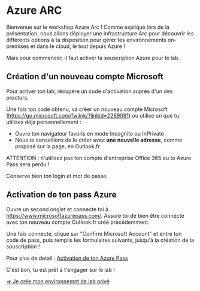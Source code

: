 # Azure ARC

Bienvenue sur le workshop Azure Arc ! Comme expliqué lors de la présentation, nous allons déployer une infrastructure Arc pour découvrir les différents options à ta disposition pour gérer tes environnements on-premises et dans le cloud, le tout depuis Azure !

Mais pour commencer, il faut activer ta souscription Azure pour le lab.

## Création d'un nouveau compte Microsoft

Pour activer ton lab, récupère un code d'activation auprès d'un des proctors.

Une fois ton code obtenu, va créer un nouveau compte Microsoft (https://go.microsoft.com/fwlink/?linkid=2269091) ou utilise un que tu utilises déja personnellement :

- Ouvre ton navigateur favoris en mode Incognito ou InPrivate
- Nous te conseillons de le créer avec **une nouvelle adresse**, comme proposé sur la page, en Outlook.fr

ATTENTION : n'utilises pas ton compte d'entreprise Office 365 ou to Azure Pass sera perdu !

Conserve bien ton login et mot de passe.

## Activation de ton pass Azure

Ouvre un second onglet et connecte toi à https://www.microsoftazurepass.com/. Assure toi de bien être connecté avec ton nouveau compte Outlook.fr créé précédemment.

Une fois connecté, clique sur "Confirm Microsoft Account" et entre ton code de pass, puis remplis les formulaires suivants, jusqu'à la création de la souscription !

Pour plus de detail : [Activation de ton Azure Pass](./azurepass.md)

C'est bon, tu est prêt à t'engager sur le lab !

[=> Je crée mon environnemnt de lab privé](./workshop.md)
